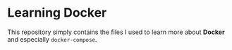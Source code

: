 # Learning Docker

This repository simply contains the files I used to learn more about **Docker** and especially `docker-compose`.
